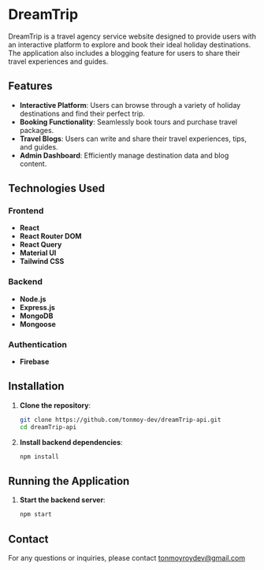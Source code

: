 # DreamTrip

DreamTrip is a travel agency service website designed to provide users with an interactive platform to explore and book their ideal holiday destinations. The application also includes a blogging feature for users to share their travel experiences and guides.

## Features

- **Interactive Platform**: Users can browse through a variety of holiday destinations and find their perfect trip.
- **Booking Functionality**: Seamlessly book tours and purchase travel packages.
- **Travel Blogs**: Users can write and share their travel experiences, tips, and guides.
- **Admin Dashboard**: Efficiently manage destination data and blog content.

## Technologies Used

### Frontend

- **React**
- **React Router DOM**
- **React Query**
- **Material UI**
- **Tailwind CSS**

### Backend

- **Node.js**
- **Express.js**
- **MongoDB**
- **Mongoose**

### Authentication

- **Firebase**

## Installation

1. **Clone the repository**:
   ```bash
   git clone https://github.com/tonmoy-dev/dreamTrip-api.git
   cd dreamTrip-api
   ```

2. **Install backend dependencies**:
   ```bash
   npm install
   ```

## Running the Application

1. **Start the backend server**:
   ```bash
   npm start
   ```

## Contact

For any questions or inquiries, please contact tonmoyroydev@gmail.com

